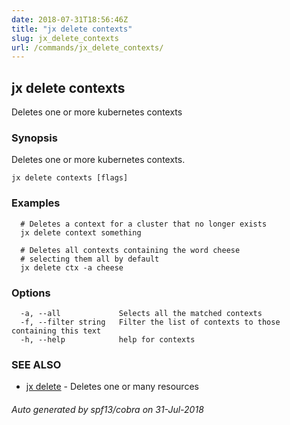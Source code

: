 ```yaml
---
date: 2018-07-31T18:56:46Z
title: "jx delete contexts"
slug: jx_delete_contexts
url: /commands/jx_delete_contexts/
---
```

## jx delete contexts

Deletes one or more kubernetes contexts

### Synopsis

Deletes one or more kubernetes contexts.

```
jx delete contexts [flags]
```

### Examples

```
  # Deletes a context for a cluster that no longer exists
  jx delete context something
  
  # Deletes all contexts containing the word cheese
  # selecting them all by default
  jx delete ctx -a cheese
```

### Options

```
  -a, --all             Selects all the matched contexts
  -f, --filter string   Filter the list of contexts to those containing this text
  -h, --help            help for contexts
```

### SEE ALSO

* [jx delete](/commands/jx_delete/)	 - Deletes one or many resources

###### Auto generated by spf13/cobra on 31-Jul-2018
